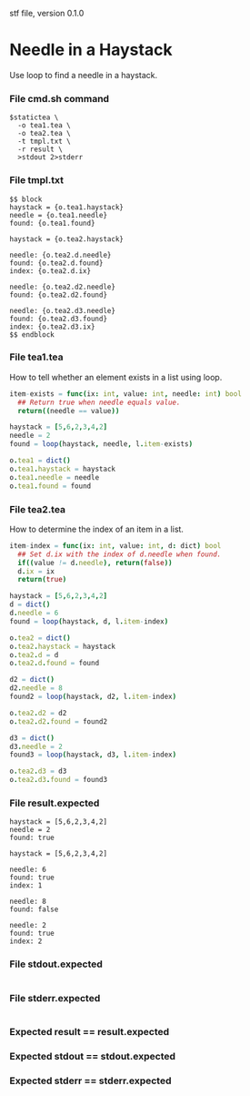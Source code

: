 stf file, version 0.1.0

# Needle in a Haystack

Use loop to find a needle in a haystack.

### File cmd.sh command

~~~
$statictea \
  -o tea1.tea \
  -o tea2.tea \
  -t tmpl.txt \
  -r result \
  >stdout 2>stderr
~~~

### File tmpl.txt

~~~
$$ block
haystack = {o.tea1.haystack}
needle = {o.tea1.needle}
found: {o.tea1.found}

haystack = {o.tea2.haystack}

needle: {o.tea2.d.needle}
found: {o.tea2.d.found}
index: {o.tea2.d.ix}

needle: {o.tea2.d2.needle}
found: {o.tea2.d2.found}

needle: {o.tea2.d3.needle}
found: {o.tea2.d3.found}
index: {o.tea2.d3.ix}
$$ endblock
~~~

### File tea1.tea

How to tell whether an element exists in a list using loop.

~~~ nim
item-exists = func(ix: int, value: int, needle: int) bool
  ## Return true when needle equals value.
  return((needle == value))

haystack = [5,6,2,3,4,2]
needle = 2
found = loop(haystack, needle, l.item-exists)

o.tea1 = dict()
o.tea1.haystack = haystack
o.tea1.needle = needle
o.tea1.found = found
~~~

### File tea2.tea

How to determine the index of an item in a list.

~~~ nim
item-index = func(ix: int, value: int, d: dict) bool
  ## Set d.ix with the index of d.needle when found.
  if((value != d.needle), return(false))
  d.ix = ix
  return(true)

haystack = [5,6,2,3,4,2]
d = dict()
d.needle = 6
found = loop(haystack, d, l.item-index)

o.tea2 = dict()
o.tea2.haystack = haystack
o.tea2.d = d
o.tea2.d.found = found

d2 = dict()
d2.needle = 8
found2 = loop(haystack, d2, l.item-index)

o.tea2.d2 = d2
o.tea2.d2.found = found2

d3 = dict()
d3.needle = 2
found3 = loop(haystack, d3, l.item-index)

o.tea2.d3 = d3
o.tea2.d3.found = found3
~~~

### File result.expected

~~~
haystack = [5,6,2,3,4,2]
needle = 2
found: true

haystack = [5,6,2,3,4,2]

needle: 6
found: true
index: 1

needle: 8
found: false

needle: 2
found: true
index: 2
~~~

### File stdout.expected

~~~
~~~

### File stderr.expected

~~~
~~~

### Expected result == result.expected
### Expected stdout == stdout.expected
### Expected stderr == stderr.expected
